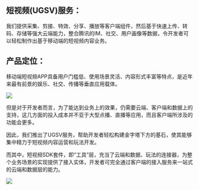 ## 短视频(UGSV)服务：

我们提供采集、剪接、特效、分享、播放等客户端组件，然后基于快速上传、转码、存储等强大云端能力，整合腾讯的IM、社交、用户画像等数据，令开发者可以轻松制作出基于移动端的短视频内容业务。

## 产品定位：

移动端短视频APP具备用户门槛低、使用场景灵活、内容形式丰富等特点，是近年来最有前景的娱乐、社交、传播等垂直应用载体。

![](https://mc.qcloudimg.com/static/img/37cbca96afdc089b9f8a1b8d6cbf2367/image.png)

但是对于开发者而言，为了能达到业务上的效果，仍需要云端、客户端和数据上的支持，这几方面的投入成本并不亚于大型点播、直播等应用，而且客户端所涉及的功能会更多。

因此，我们推出了UGSV服务，帮助开发者轻松构建金字塔下方的基石，使其能够集中精力于短视频内容运营和玩法开发。

而其中，短视频SDK套件，即“工具”层，充当了云端和数据、玩法的连接器，为整个业务场景的实现提供了接入实体，开发者可完全通过客户端的接入服务来一站式的云端和数据层的能力。

![](https://mc.qcloudimg.com/static/img/5f895102c4c12216a2048ecc9b09284c/image.png)